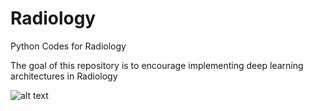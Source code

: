 # Radiology
Python Codes for Radiology

The goal of this repository is to encourage implementing deep learning architectures in Radiology

![alt text](/home/seonwhee/Deep_Learning/MRImage_Pipeline/Visualized_MRimage.png)
